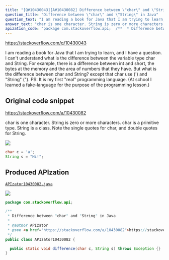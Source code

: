 ```yaml
---
title: "[Q#10430043][A#10430082] Difference between \"char\" and \"String\" in Java"
question_title: "Difference between \"char\" and \"String\" in Java"
question_text: "I am reading a book for Java that I am trying to learn, and I have a question. I can't understand what is the difference between the variable type char and String. For example, there is a difference between int and short, the bytes at the memory and the area of numbers that they have. But what is the difference between char and String? except that char use (') and \"String\" (\"). PS: It is my first \"real\" programming language. (At school I learned a fake-language for the purpose of the programming lesson.)"
answer_text: "char is one character. String is zero or more characters. char is a primitive type. String is a class. Note the single quotes for char, and double quotes for String."
apization_code: "package com.stackoverflow.api;  /**  * Difference between \"char\" and \"String\" in Java  *  * @author APIzator  * @see <a href=\"https://stackoverflow.com/a/10430082\">https://stackoverflow.com/a/10430082</a>  */ public class APIzator10430082 {    public static void difference(char c, String s) throws Exception {} }"
---
```


https://stackoverflow.com/q/10430043

I am reading a book for Java that I am trying to learn, and I have a question. I can&#x27;t understand what is the difference between the variable type char and String. For example, there is a difference between int and short, the bytes at the memory and the area of numbers that they have.
But what is the difference between char and String? except that char use (&#x27;) and &quot;String&quot; (&quot;).
PS: It is my first &quot;real&quot; programming language. (At school I learned a fake-language for the purpose of the programming lesson.)



## Original code snippet

https://stackoverflow.com/a/10430082

char is one character. String is zero or more characters.
char is a primitive type. String is a class.
Note the single quotes for char, and double quotes for String.

<div class="code-logo"><img src="/stackoverflow.png" /></div>

```java
char c = 'a';
String s = "Hi!";
```

## Produced APIzation

[`APIzator10430082.java`](https://github.com/pasqualesalza/apization-temp/raw/main/data/search/APIzator10430082.java)

<div class="code-logo"><img src="/apizator.png" /></div>

```java
package com.stackoverflow.api;

/**
 * Difference between "char" and "String" in Java
 *
 * @author APIzator
 * @see <a href="https://stackoverflow.com/a/10430082">https://stackoverflow.com/a/10430082</a>
 */
public class APIzator10430082 {

  public static void difference(char c, String s) throws Exception {}
}

```